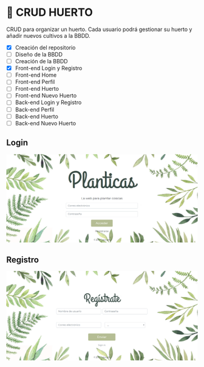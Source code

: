# :seedling: CRUD HUERTO 
CRUD para organizar un huerto.
Cada usuario podrá gestionar su huerto y añadir nuevos cultivos a la BBDD.  
- [x] Creación del repositorio
- [ ] Diseño de la BBDD
- [ ] Creación de la BBDD
- [x] Front-end Login y Registro
- [ ] Front-end Home
- [ ] Front-end Perfil
- [ ] Front-end Huerto
- [ ] Front-end Nuevo Huerto
- [ ] Back-end Login y Registro
- [ ] Back-end Perfil
- [ ] Back-end Huerto
- [ ] Back-end Nuevo Huerto
## Login  
![Login](/img/index.png) 
## Registro 
![Registro](/img/registro.png) 
